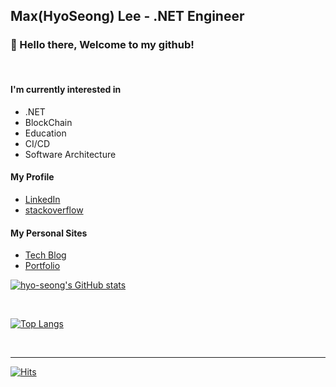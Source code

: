 ## Max(HyoSeong) Lee - .NET Engineer


### 👋 Hello there, Welcome to my github!

<br/>

#### I'm currently interested in
- .NET
- BlockChain
- Education
- CI/CD
- Software Architecture

#### My Profile
- [LinkedIn](https://www.linkedin.com/in/hyo-seong/)
- [stackoverflow](https://stackoverflow.com/users/10544154/henry-lee)

#### My Personal Sites
- [Tech Blog](https://chashtag.tistory.com/)
- [Portfolio](https://www.notion.so/Software-Engineer-90b8631cdf514896aa7af8c79b6a6c78)



[![hyo-seong's GitHub stats](https://github-readme-stats.vercel.app/api?username=hyo-seong&show_icons=true&count_private=true&include_all_commits=true)](https://github.com/Hyo-Seong)

<br/>

[![Top Langs](https://github-readme-stats.vercel.app/api/top-langs/?username=hyo-seong&layout=compact&count_private=true)](https://github.com/Hyo-Seong)

<br/>

---
[![Hits](https://hits.seeyoufarm.com/api/count/incr/badge.svg?url=https%3A%2F%2Fgithub.com%2Fhyo-seong&count_bg=%2379C83D&title_bg=%23555555&icon=&icon_color=%23E7E7E7&title=hits&edge_flat=false)](https://github.com/Hyo-Seong)
